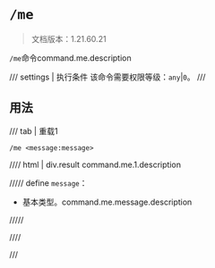 # `/me`

> 文档版本：1.21.60.21

`/me`命令command.me.description

/// settings | 执行条件
该命令需要权限等级：`any`|`0`。
///

## 用法

/// tab | 重载1
```mcfunction
/me <message:message>
```

//// html | div.result
command.me.1.description

///// define
`message`：<!-- md:samp message -->

- 基本类型。command.me.message.description


/////

////

///

